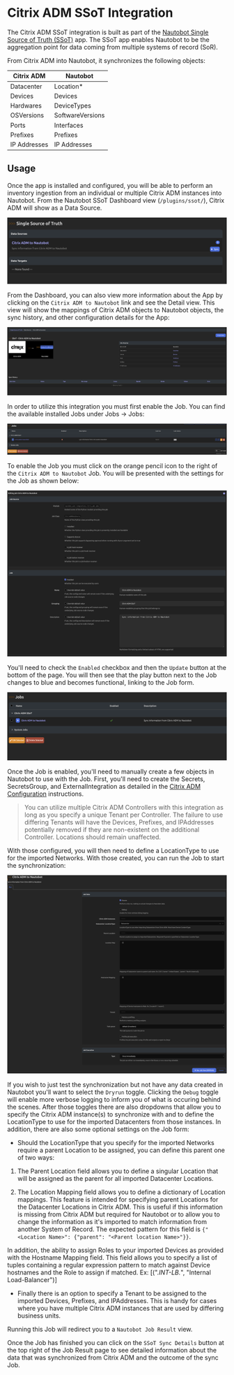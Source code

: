 # Citrix ADM SSoT Integration

The Citrix ADM SSoT integration is built as part of the [Nautobot Single Source of Truth (SSoT)](https://github.com/nautobot/nautobot-app-ssot) app. The SSoT app enables Nautobot to be the aggregation point for data coming from multiple systems of record (SoR).

From Citrix ADM into Nautobot, it synchronizes the following objects:

| Citrix ADM              | Nautobot                     |
| ----------------------- | ---------------------------- |
| Datacenter              | Location*                    |
| Devices                 | Devices                      |
| Hardwares               | DeviceTypes                  |
| OSVersions              | SoftwareVersions             |
| Ports                   | Interfaces                   |
| Prefixes                | Prefixes                     |
| IP Addresses            | IP Addresses                 |

## Usage

Once the app is installed and configured, you will be able to perform an inventory ingestion from an individual or multiple Citrix ADM instances into Nautobot. From the Nautobot SSoT Dashboard view (`/plugins/ssot/`), Citrix ADM will show as a Data Source.

![Dashboard View](../../images/citrix_adm_dashboard.png)

From the Dashboard, you can also view more information about the App by clicking on the `Citrix ADM to Nautobot` link and see the Detail view. This view will show the mappings of Citrix ADM objects to Nautobot objects, the sync history, and other configuration details for the App:

![Detail View](../../images/citrix_adm_detail-view.png)

In order to utilize this integration you must first enable the Job. You can find the available installed Jobs under Jobs -> Jobs:

![Job List](../../images/citrix_adm_job_list.png)

To enable the Job you must click on the orange pencil icon to the right of the `Citrix ADM to Nautobot` Job. You will be presented with the settings for the Job as shown below:

![Job Settings](../../images/citrix_adm_job_settings.png)

You'll need to check the `Enabled` checkbox and then the `Update` button at the bottom of the page. You will then see that the play button next to the Job changes to blue and becomes functional, linking to the Job form.

![Enabled Job](../../images/citrix_adm_enabled_job.png)

Once the Job is enabled, you'll need to manually create a few objects in Nautobot to use with the Job. First, you'll need to create the Secrets, SecretsGroup, and ExternalIntegration as detailed in the [Citrix ADM Configuration](../../admin/integrations/citrix_adm_setup.md#configuration) instructions.

> You can utilize multiple Citrix ADM Controllers with this integration as long as you specify a unique Tenant per Controller. The failure to use differing Tenants will have the Devices, Prefixes, and IPAddresses potentially removed if they are non-existent on the additional Controller. Locations should remain unaffected.

With those configured, you will then need to define a LocationType to use for the imported Networks. With those created, you can run the Job to start the synchronization:

![Job Form](../../images/citrix_adm_job_form.png)

If you wish to just test the synchronization but not have any data created in Nautobot you'll want to select the `Dryrun` toggle. Clicking the `Debug` toggle will enable more verbose logging to inform you of what is occuring behind the scenes. After those toggles there are also dropdowns that allow you to specify the Citrix ADM instance(s) to synchronize with and to define the LocationType to use for the imported Datacenters from those instances. In addition, there are also some optional settings on the Job form:

- Should the LocationType that you specify for the imported Networks require a parent Location to be assigned, you can define this parent one of two ways:

1. The Parent Location field allows you to define a singular Location that will be assigned as the parent for all imported Datacenter Locations.

2. The Location Mapping field allows you to define a dictionary of Location mappings. This feature is intended for specifying parent Locations for the Datacenter Locations in Citrix ADM. This is useful if this information is missing from Citrix ADM but required for Nautobot or to allow you to change the information as it's imported to match information from another System of Record. The expected pattern for this field is `{"<Location Name>": {"parent": "<Parent location Name>"}}`.

In addition, the ability to assign Roles to your imported Devices as provided with the Hostname Mapping field. This field allows you to specify a list of tuples containing a regular expression pattern to match against Device hostnames and the Role to assign if matched. Ex: [(".*INT-LB.*", "Internal Load-Balancer")]

- Finally there is an option to specify a Tenant to be assigned to the imported Devices, Prefixes, and IPAddresses. This is handy for cases where you have multiple Citrix ADM instances that are used by differing business units.

Running this Job will redirect you to a `Nautobot Job Result` view.

Once the Job has finished you can click on the `SSoT Sync Details` button at the top right of the Job Result page to see detailed information about the data that was synchronized from Citrix ADM and the outcome of the sync Job.
